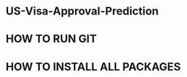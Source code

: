 # US-Visa-Approval-Prediction

# HOW TO RUN GIT
<!-- git add .
git commit -m "Updated"
git push origin main -->

# HOW TO INSTALL ALL PACKAGES 
<!-- pip install -r requirements.txt -->
